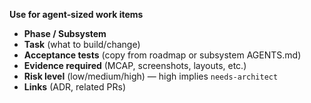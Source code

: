 **Use for agent‑sized work items**

* **Phase / Subsystem**
* **Task** (what to build/change)
* **Acceptance tests** (copy from roadmap or subsystem AGENTS.md)
* **Evidence required** (MCAP, screenshots, layouts, etc.)
* **Risk level** (low/medium/high) — high implies `needs-architect`
* **Links** (ADR, related PRs)

